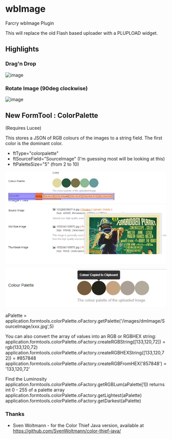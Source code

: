 # wbImage
Farcry wbImage Plugin

This will replace the old Flash based uploader with a PLUPLOAD widget.

## Highlights
### Drag'n Drop
  ![image](https://github.com/PhillipRasmussen/wbImage/assets/7389789/bd4c796b-29bf-4db4-9096-3510f1a1611f)
### Rotate Image (90deg clockwise)
![image](https://github.com/PhillipRasmussen/wbImage/assets/7389789/6cbff163-b98b-4c07-8a67-5b8d044cad8d)



## New FormTool : ColorPalette

(Requires Lucee)

This stores a JSON of RGB colours of the images to a string field. The first color is the dominant color.

* ftType="colorpalette" 
* ftSourceField="SourceImage" (I'm guessing most will be looking at this)
* ftPaletteSize="5" (from 2 to 10)

![Image](/www/images/color-palette.png)

![Image](/www/images/palette-copy.png)

aPalette = application.formtools.colorPalette.oFactory.getPalette('/images/dmImage/SourceImage/xxx.jpg',5)

You can also convert the array of values into an RGB or RGBHEX string:
application.formtools.colorPalette.oFactory.createRGBString([133,120,72]) = rgb(133,120,72)
application.formtools.colorPalette.oFactory.createRGBHEXString([133,120,72]) = #857848
application.formtools.colorPalette.oFactory.createRGBFromHEX('857848') = '133,120,72'

Find the Luminosity
application.formtools.colorPalette.oFactory.getRGBLum(aPalette[1]) returns int 0 - 255
of a palette array
application.formtools.colorPalette.oFactory.getLightest(aPalette) 
application.formtools.colorPalette.oFactory.getDarkest(aPalette)

### Thanks
* Sven Woltmann - for the Color Thief Java version, available at https://github.com/SvenWoltmann/color-thief-java/
